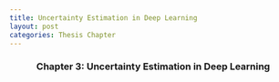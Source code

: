 ```yaml
---
title: Uncertainty Estimation in Deep Learning
layout: post
categories: Thesis Chapter
---
```


<h3 align="center">Chapter 3: Uncertainty Estimation in Deep Learning</h3>


<div style="text-align: center;">
    <object data="/assets/thesis/DSWW_Thesis.pdf#page=31" width="1000" height="1000" type="application/pdf" style="margin:auto; display:block;"></object>
</div>